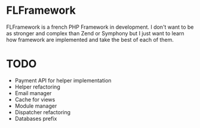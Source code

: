 FLFramework
===========

FLFramework is a french PHP Framework in development.
I don't want to be as stronger and complex than Zend or Symphony but I just want to learn how framework are implemented and take the best of each of them.

TODO
===========

- Payment API for helper implementation
- Helper refactoring
- Email manager
- Cache for views
- Module manager
- Dispatcher refactoring
- Databases prefix